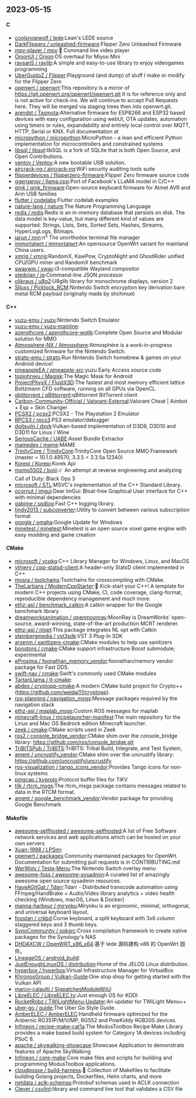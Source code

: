 ## 2023-05-15

#### C
* [coolsnowwolf / lede](https://github.com/coolsnowwolf/lede):Lean's LEDE source
* [DarkFlippers / unleashed-firmware](https://github.com/DarkFlippers/unleashed-firmware):Flipper Zero Unleashed Firmware
* [mpv-player / mpv](https://github.com/mpv-player/mpv):🎥
Command line video player
* [OnionUI / Onion](https://github.com/OnionUI/Onion):OS overhaul for Miyoo Mini
* [raysan5 / raylib](https://github.com/raysan5/raylib):A simple and easy-to-use library to enjoy videogames programming
* [UberGuidoZ / Flipper](https://github.com/UberGuidoZ/Flipper):Playground (and dump) of stuff I make or modify for the Flipper Zero
* [openwrt / openwrt](https://github.com/openwrt/openwrt):This repository is a mirror of https://git.openwrt.org/openwrt/openwrt.git It is for reference only and is not active for check-ins. We will continue to accept Pull Requests here. They will be merged via staging trees then into openwrt.git.
* [arendst / Tasmota](https://github.com/arendst/Tasmota):Alternative firmware for ESP8266 and ESP32 based devices with easy configuration using webUI, OTA updates, automation using timers or rules, expandability and entirely local control over MQTT, HTTP, Serial or KNX. Full documentation at
* [micropython / micropython](https://github.com/micropython/micropython):MicroPython - a lean and efficient Python implementation for microcontrollers and constrained systems
* [libsql / libsql](https://github.com/libsql/libsql):libSQL is a fork of SQLite that is both Open Source, and Open Contributions.
* [ventoy / Ventoy](https://github.com/ventoy/Ventoy):A new bootable USB solution.
* [aircrack-ng / aircrack-ng](https://github.com/aircrack-ng/aircrack-ng):WiFi security auditing tools suite
* [flipperdevices / flipperzero-firmware](https://github.com/flipperdevices/flipperzero-firmware):Flipper Zero firmware source code
* [ggerganov / llama.cpp](https://github.com/ggerganov/llama.cpp):Port of Facebook's LLaMA model in C/C++
* [qmk / qmk_firmware](https://github.com/qmk/qmk_firmware):Open-source keyboard firmware for Atmel AVR and Arm USB families
* [flutter / codelabs](https://github.com/flutter/codelabs):Flutter codelab examples
* [nature-lang / nature](https://github.com/nature-lang/nature):The Nature Programming Language
* [redis / redis](https://github.com/redis/redis):Redis is an in-memory database that persists on disk. The data model is key-value, but many different kind of values are supported: Strings, Lists, Sets, Sorted Sets, Hashes, Streams, HyperLogLogs, Bitmaps.
* [jarun / nnn](https://github.com/jarun/nnn):n³ The unorthodox terminal file manager
* [immortalwrt / immortalwrt](https://github.com/immortalwrt/immortalwrt):An opensource OpenWrt variant for mainland China users.
* [xmrig / xmrig](https://github.com/xmrig/xmrig):RandomX, KawPow, CryptoNight and GhostRider unified CPU/GPU miner and RandomX benchmark
* [swaywm / sway](https://github.com/swaywm/sway):i3-compatible Wayland compositor
* [stedolan / jq](https://github.com/stedolan/jq):Command-line JSON processor
* [olikraus / u8g2](https://github.com/olikraus/u8g2):U8glib library for monochrome displays, version 2
* [Slluxx / Picklock_RCM](https://github.com/Slluxx/Picklock_RCM):Nintendo Switch encryption key derivation bare metal RCM payload (originally made by shchmue)

#### C++
* [yuzu-emu / yuzu](https://github.com/yuzu-emu/yuzu):Nintendo Switch Emulator
* [yuzu-emu / yuzu-mainline](https://github.com/yuzu-emu/yuzu-mainline):
* [azerothcore / azerothcore-wotlk](https://github.com/azerothcore/azerothcore-wotlk):Complete Open Source and Modular solution for MMO
* [Atmosphere-NX / Atmosphere](https://github.com/Atmosphere-NX/Atmosphere):Atmosphère is a work-in-progress customized firmware for the Nintendo Switch.
* [strato-emu / strato](https://github.com/strato-emu/strato):Run Nintendo Switch homebrew & games on your Android device!
* [pineappleEA / pineapple-src](https://github.com/pineappleEA/pineapple-src):yuzu Early Access source code
* [topjohnwu / Magisk](https://github.com/topjohnwu/Magisk):The Magic Mask for Android
* [ProjectPhysX / FluidX3D](https://github.com/ProjectPhysX/FluidX3D):The fastest and most memory efficient lattice Boltzmann CFD software, running on all GPUs via OpenCL.
* [qbittorrent / qBittorrent](https://github.com/qbittorrent/qBittorrent):qBittorrent BitTorrent client
* [Carbon-Community-Official / Valorant-External](https://github.com/Carbon-Community-Official/Valorant-External):Valorant Cheat | Aimbot + Esp + Skin Changer
* [PCSX2 / pcsx2](https://github.com/PCSX2/pcsx2):PCSX2 - The Playstation 2 Emulator
* [RPCS3 / rpcs3](https://github.com/RPCS3/rpcs3):PS3 emulator/debugger
* [doitsujin / dxvk](https://github.com/doitsujin/dxvk):Vulkan-based implementation of D3D9, D3D10 and D3D11 for Linux / Wine
* [SeriousCache / UABE](https://github.com/SeriousCache/UABE):Asset Bundle Extractor
* [mamedev / mame](https://github.com/mamedev/mame):MAME
* [TrinityCore / TrinityCore](https://github.com/TrinityCore/TrinityCore):TrinityCore Open Source MMO Framework (master = 10.1.0.49570, 3.3.5 = 3.3.5a.12340)
* [Korepi / Korepi](https://github.com/Korepi/Korepi):Korek Api
* [momo5502 / boiii](https://github.com/momo5502/boiii):☄️
An attempt at reverse engineering and analyzing Call of Duty: Black Ops 3
* [microsoft / STL](https://github.com/microsoft/STL):MSVC's implementation of the C++ Standard Library.
* [ocornut / imgui](https://github.com/ocornut/imgui):Dear ImGui: Bloat-free Graphical User interface for C++ with minimal dependencies
* [gabime / spdlog](https://github.com/gabime/spdlog):Fast C++ logging library.
* [tindy2013 / subconverter](https://github.com/tindy2013/subconverter):Utility to convert between various subscription format
* [google / omaha](https://github.com/google/omaha):Google Update for Windows
* [minetest / minetest](https://github.com/minetest/minetest):Minetest is an open source voxel game engine with easy modding and game creation

#### CMake
* [microsoft / vcpkg](https://github.com/microsoft/vcpkg):C++ Library Manager for Windows, Linux, and MacOS
* [vthiery / cpp-statsd-client](https://github.com/vthiery/cpp-statsd-client):A header-only StatsD client implemented in C++
* [mosra / toolchains](https://github.com/mosra/toolchains):Toolchains for crosscompiling with CMake.
* [TheLartians / ModernCppStarter](https://github.com/TheLartians/ModernCppStarter):🚀
Kick-start your C++! A template for modern C++ projects using CMake, CI, code coverage, clang-format, reproducible dependency management and much more.
* [ethz-asl / benchmark_catkin](https://github.com/ethz-asl/benchmark_catkin):A catkin wrapper for the Google benchmark library
* [dreamworksanimation / openmoonray](https://github.com/dreamworksanimation/openmoonray):MoonRay is DreamWorks’ open-source, award-winning, state-of-the-art production MCRT renderer.
* [ethz-asl / nlopt](https://github.com/ethz-asl/nlopt):This package integrates NL opt with Catkin
* [steinbergmedia / vst3sdk](https://github.com/steinbergmedia/vst3sdk):VST 3 Plug-In SDK
* [arsenm / sanitizers-cmake](https://github.com/arsenm/sanitizers-cmake):CMake modules to help use sanitizers
* [boostorg / cmake](https://github.com/boostorg/cmake):CMake support infrastructure Boost submodule; experimental
* [eProsima / foonathan_memory_vendor](https://github.com/eProsima/foonathan_memory_vendor):foonathan/memory vendor package for Fast DDS.
* [swift-nav / cmake](https://github.com/swift-nav/cmake):Swift's commonly used CMake modules
* [TartanLlama / tl-cmake](https://github.com/TartanLlama/tl-cmake):
* [abdes / cryptopp-cmake](https://github.com/abdes/cryptopp-cmake):A modern CMake build project for Crypto++ (https://github.com/weidai11/cryptopp).
* [ros-planning / navigation_msgs](https://github.com/ros-planning/navigation_msgs):Message packages required by the navigation stack
* [ethz-asl / maplab_msgs](https://github.com/ethz-asl/maplab_msgs):Custom ROS messages for maplab
* [minecraft-linux / mcpelauncher-manifest](https://github.com/minecraft-linux/mcpelauncher-manifest):The main repository for the Linux and Mac OS Bedrock edition Minecraft launcher.
* [zeek / cmake](https://github.com/zeek/cmake):CMake scripts used in Zeek
* [ros2 / console_bridge_vendor](https://github.com/ros2/console_bridge_vendor):CMake shim over the console_bridge library: https://github.com/ros/console_bridge.git
* [TriBITSPub / TriBITS](https://github.com/TriBITSPub/TriBITS):TriBITS: Tribal Build, Integrate, and Test System,
* [ament / uncrustify_vendor](https://github.com/ament/uncrustify_vendor):CMake shim over the uncrustify library: https://github.com/uncrustify/uncrustify
* [ros-visualization / tango_icons_vendor](https://github.com/ros-visualization/tango_icons_vendor):Provides Tango icons for non-linux systems
* [pingcap / kvproto](https://github.com/pingcap/kvproto):Protocol buffer files for TiKV
* [tilk / rtcm_msgs](https://github.com/tilk/rtcm_msgs):The rtcm_msgs package contains messages related to data in the RTCM format.
* [ament / google_benchmark_vendor](https://github.com/ament/google_benchmark_vendor):Vendor package for providing Google Benchmark

#### Makefile
* [awesome-selfhosted / awesome-selfhosted](https://github.com/awesome-selfhosted/awesome-selfhosted):A list of Free Software network services and web applications which can be hosted on your own servers
* [Xuan-1998 / LPSim](https://github.com/Xuan-1998/LPSim):
* [openwrt / packages](https://github.com/openwrt/packages):Community maintained packages for OpenWrt. Documentation for submitting pull requests is in CONTRIBUTING.md
* [WerWolv / Tesla-Menu](https://github.com/WerWolv/Tesla-Menu):The Nintendo Switch overlay menu
* [awesome-foss / awesome-sysadmin](https://github.com/awesome-foss/awesome-sysadmin):A curated list of amazingly awesome open source sysadmin resources.
* [HaveAGitGat / Tdarr](https://github.com/HaveAGitGat/Tdarr):Tdarr - Distributed transcode automation using FFmpeg/HandBrake + Audio/Video library analytics + video health checking (Windows, macOS, Linux & Docker)
* [manna-harbour / miryoku](https://github.com/manna-harbour/miryoku):Miryoku is an ergonomic, minimal, orthogonal, and universal keyboard layout.
* [foostan / crkbd](https://github.com/foostan/crkbd):Corne keyboard, a split keyboard with 3x6 column staggered keys and 3 thumb keys.
* [SynoCommunity / spksrc](https://github.com/SynoCommunity/spksrc):Cross compilation framework to create native packages for the Synology's NAS
* [DHDAXCW / OpenWRT_x86_x64](https://github.com/DHDAXCW/OpenWRT_x86_x64):基于 lede 源码建构 x86 的 OpenWrt 固件。
* [LineageOS / android_build](https://github.com/LineageOS/android_build):
* [JustEnoughLinuxOS / distribution](https://github.com/JustEnoughLinuxOS/distribution):Home of the JELOS Linux distribution.
* [hyperbox / hyperbox](https://github.com/hyperbox/hyperbox):Virtual Infrastructure Manager for VirtualBox
* [KhronosGroup / Vulkan-Guide](https://github.com/KhronosGroup/Vulkan-Guide):One stop shop for getting started with the Vulkan API
* [marco-calautti / SigpatchesModuleWiiU](https://github.com/marco-calautti/SigpatchesModuleWiiU):
* [LibreELEC / LibreELEC.tv](https://github.com/LibreELEC/LibreELEC.tv):Just enough OS for KODI
* [RocketRobz / TWiLightMenu-Updater](https://github.com/RocketRobz/TWiLightMenu-Updater):An updater for TWiLight Menu++
* [uber-go / guide](https://github.com/uber-go/guide):The Uber Go Style Guide.
* [AmberELEC / AmberELEC](https://github.com/AmberELEC/AmberELEC):Handheld firmware optimized for the Anbernic RG351P/M/V/MP, RG552 and PowKiddy RGB20S devices.
* [Infineon / recipe-make-cat1a](https://github.com/Infineon/recipe-make-cat1a):The ModusToolbox Recipe Make Library provides a make based build system for Category 1A devices including PSoC 6.
* [apache / skywalking-showcase](https://github.com/apache/skywalking-showcase):Showcase Application to demonstrate features of Apache SkyWalking
* [Infineon / core-make](https://github.com/Infineon/core-make):Core make files and scripts for building and programming ModusToolbox applications.
* [cloudposse / build-harness](https://github.com/cloudposse/build-harness):🤖
Collection of Makefiles to facilitate building Golang projects, Dockerfiles, Helm charts, and more
* [netdata / aclk-schemas](https://github.com/netdata/aclk-schemas):Protobuf schemas used in ACLK connection
* [Clever / csvlint](https://github.com/Clever/csvlint):library and command line tool that validates a CSV file
